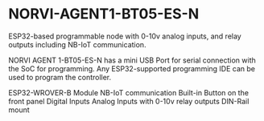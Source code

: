 # NORVI-AGENT1-BT05-ES-N
ESP32-based programmable node with 0-10v analog inputs, and relay outputs including NB-IoT communication.

NORVI AGENT 1-BT05-ES-N has a mini USB Port for serial connection with the SoC for programming. 
Any ESP32-supported programming IDE can be used to program the controller.

ESP32-WROVER-B Module
NB-IoT communication
Built-in Button on the front panel
Digital Inputs
Analog Inputs with 0-10v
relay outputs
DIN-Rail mount
